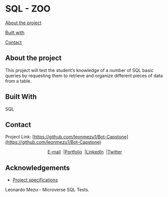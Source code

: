 
# SQL - ZOO

<!-- INDEX -->
[About the project](#about-the-project)

[Built with](#built-with)

[Contact](#contact)

## About the project

This project will test the student’s knowledge of a number of SQL basic queries by requesting them to retrieve and organize different pieces of data from a table.

## Built With

SQL

## Contact

<p align="center">

Project Link: [https://github.com/leonmezu1/Bot-Capstone](https://github.com/leonmezu1/Bot-Capstone)

<p align="center">


</p>
<p align="center" style="display: flex; justify-content: center; align-items: center;">
    <a target="_blank" href="https://mail.google.com/mail/?view=cm&fs=1&tf=1&to=leo7xs@gmail.com">
      E-mail
    </a> &nbsp; |
    <a target="_blank" href="https://github.com/leonmezu1?tab=repositories">
      Portfolio
    </a> &nbsp; |
    <a target="_blank" href="https://www.linkedin.com/in/leonardomezlob/">
      LinkedIn
    </a> &nbsp; |
    <a target="_blank" href="https://twitter.com/https://twitter.com/leonmezu">
      Twitter
    </a>
</p>
<!-- ACKNOWLEDGEMENTS -->

## Acknowledgements

- [Project specifications](https://sqlzoo.net/wiki/SELECT_basics)

Leonardo Mezu - Microverse SQL Tests.
